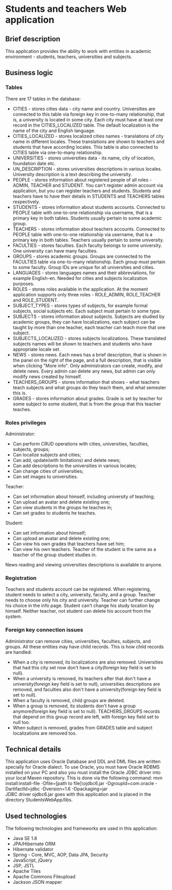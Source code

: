 # Students and teachers Web application

## Brief description
This application provides the ability to work with entities in academic environment - students, teachers, universities and subjects.

## Business logic

### Tables
There are 17 tables in the database:
* CITIES - stores cities data - city name and country. Universities are connected to this table via foreign key in one-to-many relationship, that is, a university is located in some city. Each city must have at least one record in the CITIES_LOCALIZED table. The default localization is the name of the city and English language.
* CITIES_LOCALIZED - stores localized cities names - translations of city name in different locales. These translations are shown to teachers and students that have according locales. This table is also connected to CITIES table via one-to-many relationship.
* UNIVERSITIES - stores universities data - its name, city of location, foundation date etc.
* UN_DESCRIPTION - stores universities descriptions in various locales. University description is a text describing the university.
* PEOPLE - stores information about registered people of all roles - ADMIN, TEACHER and STUDENT. You can't register admin account via application, but you can register teachers and students. Students and teachers have to have their details in STUDENTS and TEACHERS tables respectively.
* STUDENTS - stores information about students accounts. Connected to PEOPLE table with one-to-one relationship via username, that is a primary key in both tables. Students usually pertain to some academic group.
* TEACHERS - stores information about teachers accounts. Connected to PEOPLE table with one-to-one relationship via username, that is a primary key in both tables. Teachers usually pertain to some university.
* FACULTIES - stores faculties. Each faculty belongs to some university. One university can have many faculties.
* GROUPS - stores academic groups. Groups are connected to the FACULTIES table via one-to-many relationship. Each group must pertain to some faculty. Group IDs are unique for all universities and cities.
* LANGUAGES - stores languages names and their abbreviations, for example English-en. Needed for cities and subjects localization purposes.
* ROLES - stores roles available in the application. At the moment application supports only three roles - ROLE_ADMIN, ROLE_TEACHER and ROLE_STUDENT.
* SUBJECT_TYPES - stores types of subjects, for example formal subjects, social subjects etc. Each subject must pertain to some type.
* SUBJECTS - stores information about subjects. Subjects are studied by academic groups, they can have localizations, each subject can be taught by more than one teacher, each teacher can teach more that one subject.
* SUBJECTS_LOCALIZED - stores subjects localizations. These translated subjects names will be shown to teachers and students who have appropriate locale set.
* NEWS - stores news. Each news has a brief description, that is shown in the panel on the right of the page, and a full description, that is visible when clicking "More info". Only administrators can create, modify, and delete news. Every admin can delete any news, but admin can only modify news created by himself.
* TEACHERS_GROUPS - stores information that shows - what teachers teach subjects and what groups do they teach them, and what semester this is.
* GRADES - stores information about grades. Grade is set by teacher for some subject to some student, that is from the group that this teacher teaches.

### Roles privileges
Administrator:
* Can perform CRUD operations with cities, universities, faculties, subjects, groups;
* Can localize subjects and cities;
* Can add, update(with limitations) and delete news;
* Can add descriptions to the universities in various locales;
* Can change cities of universities;
* Can set images to universities.

Teacher:
* Can set information about himself, including university of teaching;
* Can upload an avatar and delete existing one;
* Can view students in the groups he teaches in;
* Can set grades to students he teaches.

Student:
* Can set information about himself;
* Can upload an avatar and delete existing one;
* Can view his own grades that teachers have set him;
* Can view his own teachers. Teacher of the student is the same as a teacher of the group student studies in.

News reading and viewing universities descriptions is available to anyone.

### Registration
Teachers and students account can be registered. When registering, student needs to select a city, university, faculty, and a group. Teacher needs to choose only his city and university. Teacher can further change his choice in the info page. Student can't change his study location by himself. Neither teacher, not student can delete his account from the system.

### Foreign key connection issues
Administrator can remove cities, universities, faculties, subjects, and groups. All these entities may have child records. This is how child records are handled:
* When a city is removed, its localizations are also removed. Universities that had this city set now don't have a city(foreign key field is set to null).
* When a university is removed, its teachers after that don't have a university(foreign key field is set to null), universities descriptions are removed, and faculties also don't have a university(foreign key field is set to null).
* When a faculty is removed, child groups are deleted.
* When a group is removed, its students don't have a group anymore(foreign key field is set to null). TEACHERS_GROUPS records that depend on this group record are left, with foreign key field set to null too.
* When subject is removed, grades from GRADES table and subject localizations are removed too.

## Technical details

This application uses Oracle Database and DDL and DML files are written specially for Oracle dialect. To use Oracle, you must have Oracle RDBMS installed on your PC and also you must install the Oracle JDBC driver into your local Maven repository. This is done via the following command:
mvn install:install-file -Dfile=[path to file]\ojdbc6.jar -DgroupId=com.oracle -DartifactId=jdbc -Dversion=1.6 -Dpackaging=jar  
JDBC driver ojdbc6.jar goes with this application and is placed in the directory StudentsWebApp/libs.

## Used technologies
The following technologies and frameworks are used in this application:
* Java SE 1.8
* JPA/Hibernate ORM
* Hibernate validator
* Spring - Core, MVC, AOP, Data JPA, Security
* JavaScript, jQuery
* JSP, JSTL
* Apache Tiles
* Apache Commons Fileupload
* Jackson JSON mapper